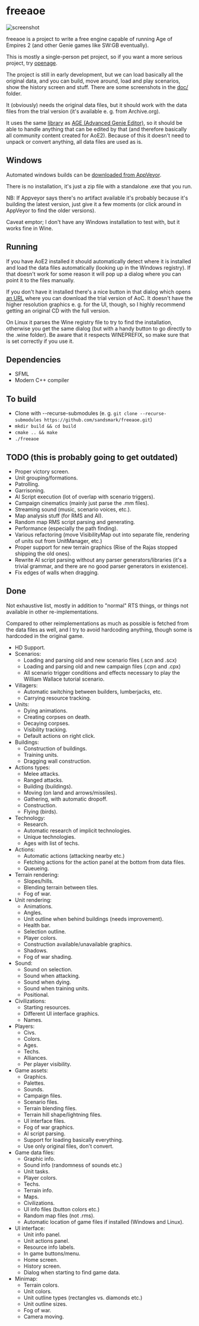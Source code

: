 freeaoe
=======

![screenshot](/doc/screenshot.png)

freeaoe is a project to write a free engine capable of running Age of Empires 2
(and other Genie games like SW:GB eventually).

This is mostly a single-person pet project, so if you want a more serious project,
try [openage](https://openage.sft.mx/).

The project is still in early development, but we can load basically all the
original data, and you can build, move around, load and play scenarios, show
the history screen and stuff. There are some screenshots in the [doc/](doc/)
folder.

It (obviously) needs the original data files, but it should work with the data
files from the trial version (it's available e. g. from Archive.org).

It uses the same [library](https://github.com/sandsmark/genieutils) as [AGE
(Advanced Genie Editor)](https://github.com/Tapsa/AGE), so it should be able to
handle anything that can be edited by that (and therefore basically all
community content created for AoE2). Because of this it doesn't need to unpack
or convert anything, all data files are used as is.

Windows
-------
Automated windows builds can be [downloaded from AppVeyor](https://ci.appveyor.com/project/sandsmark/freeaoe/build/artifacts).

There is no installation, it's just a zip file with a standalone .exe that you
run.

NB: If Appveyor says there's no artifact available it's probably because it's
building the latest version, just give it a few moments (or click around in
AppVeyor to find the older versions).


Caveat emptor; I don't have any Windows installation to test with, but it
works fine in Wine.

Running
-------

If you have AoE2 installed it should automatically detect where it is installed
and load the data files automatically (looking up in the Windows registry). If
that doesn't work for some reason it will pop up a dialog where you can point
it to the files manually.

If you don't have it installed there's a nice button in that dialog which opens
[an URL](https://archive.org/details/AgeOfEmpiresIiTheConquerorsDemo) where you
can download the trial version of AoC. It doesn't have the higher resolution
graphics e. g. for the UI, though, so I highly recommend getting an original CD
with the full version.



On Linux it parses the Wine registry file to try to find the installation,
otherwise you get the same dialog (but with a handy button to go directly to
the .wine folder). Be aware that it respects WINEPREFIX, so make sure that is
set correctly if you use it.


Dependencies
------------
 - SFML
 - Modern C++ compiler

To build
--------
 - Clone with --recurse-submodules (e. g. `git clone --recurse-submodules https://github.com/sandsmark/freeaoe.git`)
 - `mkdir build && cd build`
 - `cmake .. && make`
 - `./freeaoe`

TODO (this is probably going to get outdated)
----
 - Proper victory screen.
 - Unit grouping/formations.
 - Patrolling.
 - Garrisoning.
 - AI Script execution (lot of overlap with scenario triggers).
 - Campaign cinematics (mainly just parse the .mm files).
 - Streaming sound (music, scenario voices, etc.).
 - Map analysis stuff (for RMS and AI).
 - Random map RMS script parsing and generating.
 - Performance (especially the path finding).
 - Various refactoring (move VisibilityMap out into separate file, rendering of units out from UnitManager, etc.)
 - Proper support for new terrain graphics (Rise of the Rajas stopped shipping the old ones).
 - Rewrite AI script parsing without any parser generators/libraries (it's a trivial grammar, and there are no good parser generators in existence).
 - Fix edges of walls when dragging.

Done
----
Not exhaustive list, mostly in addition to "normal" RTS things, or things not available in other re-implementations.

Compared to other reimplementations as much as possible is fetched from the data files as well, and I try to avoid hardcoding anything, though some is hardcoded in the original game.

 * HD Support.
 * Scenarios:
    * Loading and parsing old and new scenario files (.scn and .scx)
    * Loading and parsing old and new campaign files (.cpn and .cpx)
    * All scenario trigger conditions and effects necessary to play the William Wallace tutorial scenario.
 * Villagers:
    * Automatic switching between builders, lumberjacks, etc.
    * Carrying resource tracking.
 * Units:
    * Dying animations.
    * Creating corpses on death.
    * Decaying corpses.
    * Visibility tracking.
    * Default actions on right click.
 * Buildings:
    * Construction of buildings.
    * Training units.
    * Dragging wall construction.
 * Actions types:
    * Melee attacks.
    * Ranged attacks.
    * Building (buildings).
    * Moving (on land and arrows/missiles).
    * Gathering, with automatic dropoff.
    * Construction.
    * Flying (birds).
 * Technology:
    * Research.
    * Automatic research of implicit technologies.
    * Unique technologies.
    * Ages with list of techs.
 * Actions:
    * Automatic actions (attacking nearby etc.)
    * Fetching actions for the action panel at the bottom from data files.
    * Queueing.
 * Terrain rendering:
    * Slopes/hills.
    * Blending terrain between tiles.
    * Fog of war.
 * Unit rendering:
    * Animations.
    * Angles.
    * Unit outline when behind buildings (needs improvement).
    * Health bar.
    * Selection outline.
    * Player colors.
    * Construction available/unavailable graphics.
    * Shadows.
    * Fog of war shading.
 * Sound:
    * Sound on selection.
    * Sound when attacking.
    * Sound when dying.
    * Sound when training units.
    * Positional.
 * Civilizations:
    * Starting resources.
    * Different UI interface graphics.
    * Names.
 * Players:
    * Civs.
    * Colors.
    * Ages.
    * Techs.
    * Alliances.
    * Per player visibility.
 * Game assets:
    * Graphics.
    * Palettes.
    * Sounds.
    * Campaign files.
    * Scenario files.
    * Terrain blending files.
    * Terrain hill shape/lightning files.
    * UI interface files.
    * Fog of war graphics.
    * AI script parsing.
    * Support for loading basically everything.
    * Use only original files, don't convert.
 * Game data files:
    * Graphic info.
    * Sound info (randomness of sounds etc.)
    * Unit tasks.
    * Player colors.
    * Techs.
    * Terrain info.
    * Maps.
    * Civilizations.
    * UI info files (button colors etc.)
    * Random map files (not .rms).
    * Automatic location of game files if installed (Windows and Linux).
 * UI interface:
    * Unit info panel.
    * Unit actions panel.
    * Resource info labels.
    * In game buttons/menu.
    * Home screen.
    * History screen.
    * Dialog when starting to find game data.
 * Minimap:
    * Terrain colors.
    * Unit colors.
    * Unit outline types (rectangles vs. diamonds etc.)
    * Unit outline sizes.
    * Fog of war.
    * Camera moving.

